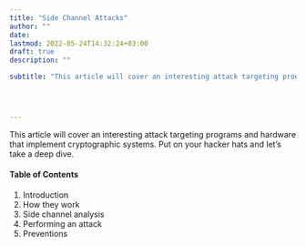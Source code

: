 ```yaml
---
title: "Side Channel Attacks"
author: ""
date: 
lastmod: 2022-05-24T14:32:24+03:00
draft: true
description: ""

subtitle: "This article will cover an interesting attack targeting programs and hardware that implement cryptographic systems. Put on your hacker hats…"




---
```


This article will cover an interesting attack targeting programs and hardware that implement cryptographic systems. Put on your hacker hats and let’s take a deep dive.

#### Table of Contents

1.  Introduction
2.  How they work
3.  Side channel analysis
4.  Performing an attack
5.  Preventions
